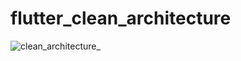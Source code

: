 # flutter_clean_architecture


![clean_architecture_](https://github.com/Tahateber95/Flutter-clean-architecture/assets/38567078/aac3fcf9-4685-40c4-b131-2b88e4b641e7)
